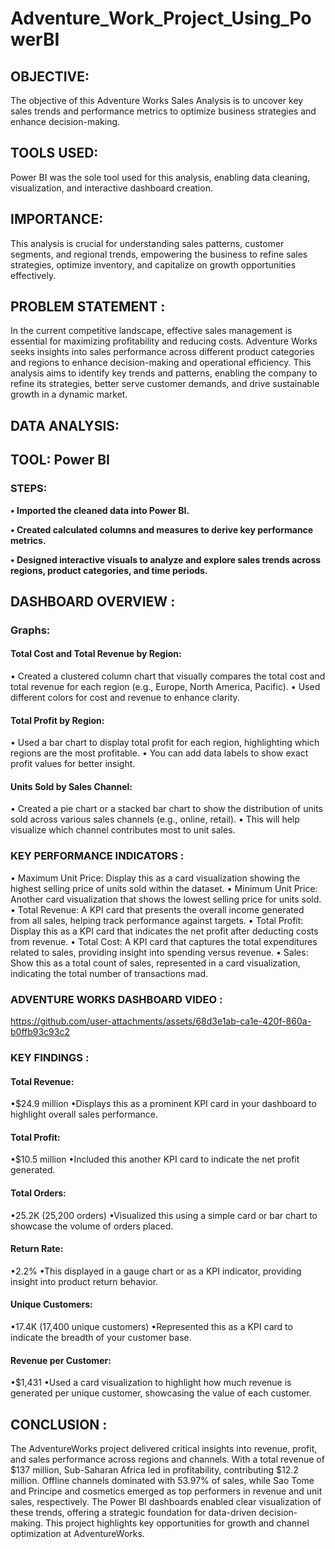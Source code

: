 # Adventure_Work_Project_Using_PowerBI

## OBJECTIVE: 
The objective of this Adventure Works Sales Analysis is to uncover key sales trends and performance metrics to optimize business strategies and enhance decision-making.

## TOOLS USED: 
Power BI was the sole tool used for this analysis, enabling data cleaning, visualization, and interactive dashboard creation.

## IMPORTANCE: 
This analysis is crucial for understanding sales patterns, customer segments, and regional trends, empowering the business to refine sales strategies, optimize inventory, and capitalize on growth opportunities effectively.

## PROBLEM STATEMENT :
In the current competitive landscape, effective sales management is essential for maximizing profitability and reducing costs. Adventure Works seeks insights into sales performance across different product categories and regions to enhance decision-making and operational efficiency. This analysis aims to identify key trends and patterns, enabling the company to refine its strategies, better serve customer demands, and drive sustainable growth in a dynamic market.

## DATA ANALYSIS:
## TOOL: Power BI

### STEPS:
__• Imported the cleaned data into Power BI.__

__• Created calculated columns and measures to derive key performance metrics.__

__• Designed interactive visuals to analyze and explore sales trends across regions, product categories, and time periods.__

## DASHBOARD OVERVIEW :
### Graphs:
#### Total Cost and Total Revenue by Region:
• Created a clustered column chart that visually compares the total cost and total revenue for each region (e.g., Europe, North America, Pacific).
• Used different colors for cost and revenue to enhance clarity.

#### Total Profit by Region:
• Used a bar chart to display total profit for each region, highlighting which regions are the most profitable.
• You can add data labels to show exact profit values for better insight.

#### Units Sold by Sales Channel:
• Created a pie chart or a stacked bar chart to show the distribution of units sold across various sales channels (e.g., online, retail).
• This will help visualize which channel contributes most to unit sales.

### KEY PERFORMANCE INDICATORS :
• Maximum Unit Price:
   Display this as a card visualization showing the highest selling price of units sold within the dataset.
• Minimum Unit Price:
   Another card visualization that shows the lowest selling price for units sold.
• Total Revenue:
   A KPI card that presents the overall income generated from all sales, helping track performance 
   against targets.
• Total Profit:
  Display this as a KPI card that indicates the net profit after deducting costs from revenue.
• Total Cost:
  A KPI card that captures the total expenditures related to sales, providing insight into spending versus revenue.
• Sales:
  Show this as a total count of sales, represented in a card visualization, indicating the total number of transactions mad.

  ### ADVENTURE WORKS DASHBOARD VIDEO :
  
https://github.com/user-attachments/assets/68d3e1ab-ca1e-420f-860a-b0ffb93c93c2

### KEY FINDINGS :

#### Total Revenue:
•$24.9 million
•Displays this as a prominent KPI card in your dashboard to highlight overall sales performance.
#### Total Profit:
•$10.5 million
•Included this another KPI card to indicate the net profit generated.
#### Total Orders:
•25.2K (25,200 orders)
•Visualized this using a simple card or bar chart to showcase the volume of orders placed.
#### Return Rate:
•2.2%
•This displayed in a gauge chart or as a KPI indicator, providing insight into product return behavior.
#### Unique Customers:
•17.4K (17,400 unique customers)
•Represented this as a KPI card to indicate the breadth of your customer base.
#### Revenue per Customer:
•$1,431
•Used a card visualization to highlight how much revenue is generated per unique customer, 
 showcasing the value of each customer.

 ## CONCLUSION :
The AdventureWorks project delivered critical insights into revenue, profit, and sales performance across regions and channels. With a total revenue of $137 million, Sub-Saharan Africa led in profitability, contributing $12.2 million. Offline channels dominated with 53.97% of sales, while Sao Tome and Principe and cosmetics emerged as top performers in revenue and unit sales, respectively. The Power BI dashboards enabled clear visualization of these trends, offering a strategic foundation for data-driven decision-making. This project highlights key opportunities for growth and channel optimization at AdventureWorks.










